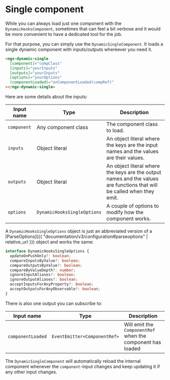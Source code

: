 ---
---

# Single component

While you can always load just one component with the `DynamicHooksComponent`, sometimes that can feel a bit verbose and it would be more convenient to have a dedicated tool for the job.

For that purpose, you can simply use the `DynamicSingleComponent`. It loads a single dynamic component with inputs/outputs whereever you need it.

```html
<ngx-dynamic-single
  [component]="compClass"
  [inputs]="yourInputs"
  [outputs]="yourInputs"
  [options]="yourOptions"
  (componentLoaded)="onComponentLoaded(compRef)"
></ngx-dynamic-single>
```

Here are some details about the inputs:

Input name | Type | Description
--- | --- | ---
`component` | Any component class | The component class to load.
`inputs` | Object literal | An object literal where the keys are the input names and the values are their values.
`outputs` | Object literal | An object literal where the keys are the output names and the values are functions that will be called when they emit.
`options` | `DynamicHooksSingleOptions` | A couple of options to modify how the component works.

A `DynamicHooksSingleOptions` object is just an abbreviated version of a [ParseOptions]({{ "documentation/v3/configuration#parseoptions" | relative_url }}) object and works the same:

```ts
interface DynamicHooksSingleOptions {
  updateOnPushOnly?: boolean;
  compareInputsByValue?: boolean;
  compareOutputsByValue?: boolean;
  compareByValueDepth?: number;
  ignoreInputAliases?: boolean;
  ignoreOutputAliases?: boolean;
  acceptInputsForAnyProperty?: boolean;
  acceptOutputsForAnyObservable?: boolean;
}
```

There is also one output you can subscribe to:

Input name | Type | Description
--- | --- | ---
`componentLoaded` | `EventEmitter<ComponentRef>` | Will emit the `ComponentRef` when the component has loaded

The `DynamicSingleComponent` will automatically reload the internal component whenever the `component`-input changes and keep updating it if any other input changes.